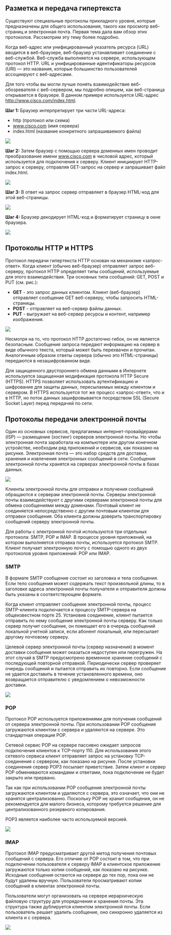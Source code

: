 <!-- verified: agorbachev 03.05.2022 -->

<!-- 15.3.1 -->
## Разметка и передача гипертекста

Существуют специальные протоколы прикладного уровня, которые предназначены для общего использования, такого как просмотр веб-страниц и электронная почта. Первая тема дала вам обзор этих протоколов. Рассмотрим эту тему более подробно.

Когда веб-адрес или унифицированный указатель ресурса (URL) вводится в веб-браузере, веб-браузер устанавливает соединение с веб-службой. Веб-служба выполняется на сервере, использующем протокол HTTP. URL и унифицированные идентификаторы ресурсов (URI) — это названия, которые большинство пользователей ассоциируют с веб-адресами.

Для того чтобы вы могли лучше понять взаимодействие веб-обозревателя с веб-сервером, мы подробно опишем, как веб-страница открывается в браузере. В данном примере используется URL-адрес http://www.cisco.com/index.html.

**Шаг 1:** Браузер интерпретирует три части URL-адреса:

* http (протокол или схема)
* www.cisco.com (имя сервера)
* index.html (название конкретного запрашиваемого файла)

![](./assets/15.3.1-1.svg)


**Шаг 2:** Затем браузер с помощью сервера доменных имен проводит преобразование имени www.cisco.com в числовой адрес, который используется для подключения к серверу. Клиент инициирует HTTP-запрос к серверу, отправляя GET-запрос на сервер и запрашивает файл index.html.

![](./assets/15.3.1-2.svg)


**Шаг 3:** В ответ на запрос сервер отправляет в браузер HTML-код для этой веб-страницы.

![](./assets/15.3.1-3.svg)


**Шаг 4:** Браузер декодирует HTML-код и форматирует страницу в окне браузера.

![](./assets/15.3.1-4.svg)


<!-- 15.3.2 -->
## Протоколы HTTP и HTTPS

Протокол передачи гипертекста HTTP основан на механизме «запрос-ответ». Когда клиент (обычно веб-браузер) отправляет запрос веб-серверу, протокол HTTP определяет типы сообщений, используемые для этого взаимодействия. Три основных типа сообщений: GET, POST и PUT (см. рис.):

* **GET** \- это запрос данных клиентом. Клиент (веб-браузер) отправляет сообщение GET веб-серверу, чтобы запросить HTML-страницы.
* **POST** \- отправляет на веб-сервер файлы данных.
* **PUT** \- выгружает на веб-сервер ресурсы и контент, например изображения.

![](./assets/15.3.2.svg)


Несмотря на то, что протокол HTTP достаточно гибок, он не является безопасным. Сообщения запроса передают информацию на сервер в виде обычного текста, который может быть перехвачен и прочитан. Аналогичным образом ответы сервера (обычно это HTML-страницы) передаются в незашифрованном виде.

Для защищенного двустороннего обмена данными в Интернете используется защищенная модификация протокола HTTP Secure (HTTPS). HTTPS позволяет использовать аутентификацию и шифрование для защиты данных, пересылаемых между клиентом и сервером. В HTTPS используется тот же процесс «запрос-ответ», что и в HTTP, но поток данных зашифровывается посредством SSL (Secure Socket Layer) перед передачей по сети.

<!-- 15.3.3 -->
## Протоколы передачи электронной почты

Один из основных сервисов, предлагаемых интернет-провайдерами (ISP) — размещение (хостинг) серверов электронной почты. Но чтобы электронная почта заработала на компьютере или другом конечном устройстве, необходим ряд приложений и сервисов, как показано на рисунке. Электронная почта — это набор средств для доставки, хранения и извлечения электронных сообщений в сети. Сообщения электронной почты хранятся на серверах электронной почты в базах данных.

![](./assets/15.3.3.svg)


Клиенты электронной почты для отправки и получения сообщений обращаются к серверам электронной почты. Серверы электронной почты взаимодействуют с другими серверами электронной почты для обмена сообщениями между доменами. Почтовый клиент не соединяется непосредственно с другим почтовым клиентом для отправки сообщения. Оба клиента должны доверить транспортировку сообщений серверу электронной почты.

Для работы с электронной почтой используются три отдельных протокола: SMTP, POP и IMAP. В процессе уровня приложений, на котором выполняется отправка почты, используется протокол SMTP. Клиент получает электронную почту с помощью одного из двух протоколов уровня приложений: POP или IMAP.

<!-- 15.3.4 -->
### SMTP

В формате SMTP сообщение состоит из заголовка и тела сообщения. Если тело сообщения может содержать текст произвольной длины, то в заголовке адреса электронной почты получателя и отправителя должны быть указаны в соответствующем формате.

Когда клиент отправляет сообщение электронной почты, процесс SMTP-клиента подключается к процессу SMTP-сервера на общеизвестном порте 25. Установив соединение, клиент пытается отправить по нему сообщение электронной почты серверу. Как только сервер получит сообщение, он помещает его в очередь сообщений локальной учетной записи, если абонент локальный, или пересылает другому почтовому серверу.

Целевой сервер электронной почты (сервер назначения) в момент доставки сообщения может оказаться недоступен или перегружен. На этот случай в SMTP предусмотрено временное хранение сообщений с последующей повторной отправкой. Периодически сервер проверяет очередь сообщений и пытается отправить их повторно. Если сообщение не удается доставить в течение установленного времени, оно возвращается отправителю с уведомлением о невозможности доставки.

![](./assets/15.3.4-1.svg)


### POP

Протокол POP используется приложениями для получения сообщений от сервера электронной почты. При использовании POP сообщения загружаются клиентом с сервера и удаляются на сервере. Это стандартная операция POP.

Сетевой сервис POP на сервере пассивно ожидает запросов подключения клиентов к TCP-порту 110. Для использования этого сетевого сервиса клиент отправляет запрос на установку TCP-соединения с сервером, как показано на рисунке. После установки соединения сервер POP3 посылает приветствие. Затем клиент и сервер POP обмениваются командами и ответами, пока подключение не будет закрыто или прервано.

Так как при использовании POP сообщения электронной почты загружаются клиентом и удаляются с сервера, это означает, что они не хранятся централизованно. Поскольку POP не хранит сообщения, он не рекомендуется для малого бизнеса, которому требуется решение для централизованного резервного копирования.

POP3 является наиболее часто используемой версией.

![](./assets/15.3.4-2.svg)


### IMAP

Протокол IMAP предусматривает другой метод получения почтовых сообщений с сервера. Его отличие от POP состоит в том, что при подключении пользователя к серверу IMAP в клиентское приложение загружаются только копии сообщений, как показано на рисунке. Исходные сообщения остаются на сервере до тех пор, пока они не будут удалены вручную. Пользователи просматривают копии сообщений в клиентах электронной почты.

Пользователи могут организовать на сервере иерархическую файловую структуру для упорядочения и хранения почты. Эта структура также дублируется клиентом электронной почты. Если пользователь решает удалить сообщение, оно синхронно удаляется из клиента и с сервера.

![](./assets/15.3.4-3.svg)


<!-- 15.3.5 -->
<!-- quiz -->